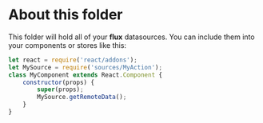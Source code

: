 # About this folder
This folder will hold all of your **flux** datasources.
You can include them into your components or stores like this:

```javascript
let react = require('react/addons');
let MySource = require('sources/MyAction');
class MyComponent extends React.Component {
	constructor(props) {
		super(props);
		MySource.getRemoteData();
	}
}
```

